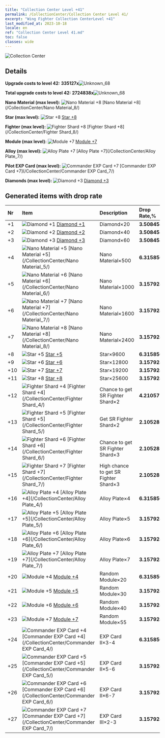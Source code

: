 ```yaml
---
title: "Collection Center Level +41"
permalink: /CollectionCenter/Collection Center Level 41/
excerpt: "Wing Fighter Collection CenterLevel +41"
last_modified_at: 2023-10-18
locale: en
ref: "Collection Center Level 41.md"
toc: false
classes: wide
---
```



  ![Collection Center](/images/bh_img6.png)

## Details

 **Upgrade costs to level 42:** **335127x**![Unknown_68](/images/item/bh_img25_p.png)

 **Total upgrade costs to level 42:** **2724838x**![Unknown_68](/images/item/bh_img25_p.png)

 **Nano Material (max level):** ![Nano Material +8](/images/cc/CC_Nano_Material_5_p.png) [Nano Material +8](/CollectionCenter/Nano Material_8/)

 **Star (max level):** ![Star +8](/images/cc/CC_Star_5_p.png) [Star +8](/CollectionCenter/Star_8/)

 **Fighter (max level):** ![Fighter Shard +8](/images/cc/CC_Fighter_Shard_5_p.png) [Fighter Shard +8](/CollectionCenter/Fighter Shard_8/)

 **Module (max level):** ![Module +7](/images/cc/CC_Module_5_p.png) [Module +7](/CollectionCenter/Module_7/)

 **Alloy (max level):** ![Alloy Plate +7](/images/cc/CC_Alloy_Plate_5_p.png) [Alloy Plate +7](/CollectionCenter/Alloy Plate_7/)

 **Pilot EXP Card (max level):** ![Commander EXP Card +7](/images/cc/CC_Pilot_EXP_Card_5_p.png) [Commander EXP Card +7](/CollectionCenter/Commander EXP Card_7/)

 **Diamonds (max level):** ![Diamond +3](/images/cc/CC_Diamond_3_p.png) [Diamond +3](/CollectionCenter/Diamond_3/)

## Generated items with drop rate

  |  Nr |     Item   |    Description   |  Drop Rate,% |
  |:----|:-----------|:-----------------|:-------------|
  | +1 | ![Diamond +1](/images/cc/CC_Diamond_1_p.png) [Diamond +1](/CollectionCenter/Diamond_1/) | Diamond×20 | **3.508458** |
  | +2 | ![Diamond +2](/images/cc/CC_Diamond_2_p.png) [Diamond +2](/CollectionCenter/Diamond_2/) | Diamond×40 | **3.508458** |
  | +3 | ![Diamond +3](/images/cc/CC_Diamond_3_p.png) [Diamond +3](/CollectionCenter/Diamond_3/) | Diamond×60 | **3.508458** |
  | +4 | ![Nano Material +5](/images/cc/CC_Nano_Material_5_p.png) [Nano Material +5](/CollectionCenter/Nano Material_5/) | Nano Material×500 | **6.315856** |
  | +5 | ![Nano Material +6](/images/cc/CC_Nano_Material_5_p.png) [Nano Material +6](/CollectionCenter/Nano Material_6/) | Nano Material×1000 | **3.157928** |
  | +6 | ![Nano Material +7](/images/cc/CC_Nano_Material_5_p.png) [Nano Material +7](/CollectionCenter/Nano Material_7/) | Nano Material×1600 | **3.157928** |
  | +7 | ![Nano Material +8](/images/cc/CC_Nano_Material_5_p.png) [Nano Material +8](/CollectionCenter/Nano Material_8/) | Nano Material×2400 | **3.157928** |
  | +8 | ![Star +5](/images/cc/CC_Star_5_p.png) [Star +5](/CollectionCenter/Star_5/) | Star×9600 | **6.315856** |
  | +9 | ![Star +6](/images/cc/CC_Star_5_p.png) [Star +6](/CollectionCenter/Star_6/) | Star×12800 | **3.157928** |
  | +10 | ![Star +7](/images/cc/CC_Star_5_p.png) [Star +7](/CollectionCenter/Star_7/) | Star×19200 | **3.157928** |
  | +11 | ![Star +8](/images/cc/CC_Star_5_p.png) [Star +8](/CollectionCenter/Star_8/) | Star×25600 | **3.157928** |
  | +12 | ![Fighter Shard +4](/images/cc/CC_Fighter_Shard_4_p.png) [Fighter Shard +4](/CollectionCenter/Fighter Shard_4/) | Chance to get SR Fighter Shard×2 | **4.210571** |
  | +13 | ![Fighter Shard +5](/images/cc/CC_Fighter_Shard_5_p.png) [Fighter Shard +5](/CollectionCenter/Fighter Shard_5/) | Get SR Fighter Shard×2 | **2.1052854** |
  | +14 | ![Fighter Shard +6](/images/cc/CC_Fighter_Shard_5_p.png) [Fighter Shard +6](/CollectionCenter/Fighter Shard_6/) | Chance to get SR Fighter Shard×3 | **2.1052854** |
  | +15 | ![Fighter Shard +7](/images/cc/CC_Fighter_Shard_5_p.png) [Fighter Shard +7](/CollectionCenter/Fighter Shard_7/) | High chance to get SR Fighter Shard×3 | **2.1052854** |
  | +16 | ![Alloy Plate +4](/images/cc/CC_Alloy_Plate_4_p.png) [Alloy Plate +4](/CollectionCenter/Alloy Plate_4/) | Alloy Plate×4 | **6.315856** |
  | +17 | ![Alloy Plate +5](/images/cc/CC_Alloy_Plate_5_p.png) [Alloy Plate +5](/CollectionCenter/Alloy Plate_5/) | Alloy Plate×5 | **3.157928** |
  | +18 | ![Alloy Plate +6](/images/cc/CC_Alloy_Plate_5_p.png) [Alloy Plate +6](/CollectionCenter/Alloy Plate_6/) | Alloy Plate×6 | **3.157928** |
  | +19 | ![Alloy Plate +7](/images/cc/CC_Alloy_Plate_5_p.png) [Alloy Plate +7](/CollectionCenter/Alloy Plate_7/) | Alloy Plate×7 | **3.157928** |
  | +20 | ![Module +4](/images/cc/CC_Module_4_p.png) [Module +4](/CollectionCenter/Module_4/) | Random Module×20 | **6.315856** |
  | +21 | ![Module +5](/images/cc/CC_Module_5_p.png) [Module +5](/CollectionCenter/Module_5/) | Random Module×30 | **3.157928** |
  | +22 | ![Module +6](/images/cc/CC_Module_5_p.png) [Module +6](/CollectionCenter/Module_6/) | Random Module×40 | **3.157928** |
  | +23 | ![Module +7](/images/cc/CC_Module_5_p.png) [Module +7](/CollectionCenter/Module_7/) | Random Module×55 | **3.157928** |
  | +24 | ![Commander EXP Card +4](/images/cc/CC_Pilot_EXP_Card_4_p.png) [Commander EXP Card +4](/CollectionCenter/Commander EXP Card_4/) | EXP Card II×3-4 | **6.315856** |
  | +25 | ![Commander EXP Card +5](/images/cc/CC_Pilot_EXP_Card_5_p.png) [Commander EXP Card +5](/CollectionCenter/Commander EXP Card_5/) | EXP Card II×5-6 | **3.157928** |
  | +26 | ![Commander EXP Card +6](/images/cc/CC_Pilot_EXP_Card_5_p.png) [Commander EXP Card +6](/CollectionCenter/Commander EXP Card_6/) | EXP Card II×6-7 | **3.157928** |
  | +27 | ![Commander EXP Card +7](/images/cc/CC_Pilot_EXP_Card_5_p.png) [Commander EXP Card +7](/CollectionCenter/Commander EXP Card_7/) | EXP Card III×2-3 | **3.157928** |

